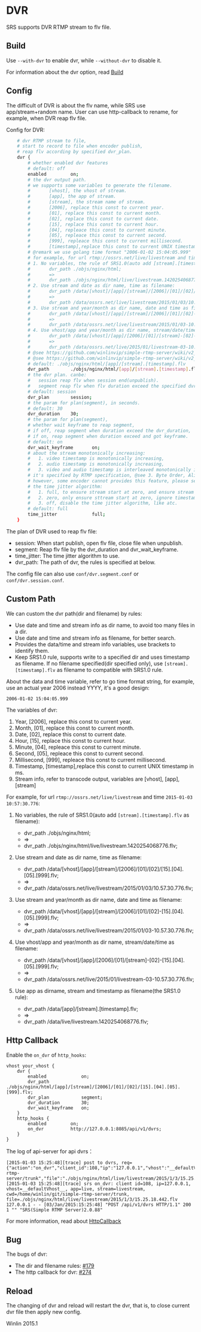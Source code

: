 # DVR

SRS supports DVR RTMP stream to flv file.

## Build

Use `--with-dvr` to enable dvr, while `--without-dvr` to disable it.

For information about the dvr option, read 
[Build](https://github.com/winlinvip/simple-rtmp-server/wiki/v2_EN_Build)

## Config

The difficult of DVR is about the flv name, while SRS use app/stream+random name.
User can use http-callback to rename, for example, when DVR reap flv file.

Config for DVR:

```bash
    # dvr RTMP stream to file,
    # start to record to file when encoder publish,
    # reap flv according by specified dvr_plan.
    dvr {
        # whether enabled dvr features
        # default: off
        enabled         on;
        # the dvr output path.
        # we supports some variables to generate the filename.
        #       [vhost], the vhost of stream.
        #       [app], the app of stream.
        #       [stream], the stream name of stream.
        #       [2006], replace this const to current year.
        #       [01], replace this const to current month.
        #       [02], replace this const to current date.
        #       [15], replace this const to current hour.
        #       [04], repleace this const to current minute.
        #       [05], repleace this const to current second.
        #       [999], repleace this const to current millisecond.
        #       [timestamp],replace this const to current UNIX timestamp in ms.
        # @remark we use golang time format "2006-01-02 15:04:05.999"
        # for example, for url rtmp://ossrs.net/live/livestream and time 2015-01-03 10:57:30.776
        # 1. No variables, the rule of SRS1.0(auto add [stream].[timestamp].flv as filename):
        #       dvr_path ./objs/nginx/html;
        #       =>
        #       dvr_path ./objs/nginx/html/live/livestream.1420254068776.flv;
        # 2. Use stream and date as dir name, time as filename:
        #       dvr_path /data/[vhost]/[app]/[stream]/[2006]/[01]/[02]/[15].[04].[05].[999].flv;
        #       =>
        #       dvr_path /data/ossrs.net/live/livestream/2015/01/03/10.57.30.776.flv;
        # 3. Use stream and year/month as dir name, date and time as filename:
        #       dvr_path /data/[vhost]/[app]/[stream]/[2006]/[01]/[02]-[15].[04].[05].[999].flv;
        #       =>
        #       dvr_path /data/ossrs.net/live/livestream/2015/01/03-10.57.30.776.flv;
        # 4. Use vhost/app and year/month as dir name, stream/date/time as filename:
        #       dvr_path /data/[vhost]/[app]/[2006]/[01]/[stream]-[02]-[15].[04].[05].[999].flv;
        #       =>
        #       dvr_path /data/ossrs.net/live/2015/01/livestream-03-10.57.30.776.flv;
        # @see https://github.com/winlinvip/simple-rtmp-server/wiki/v2_CN_DVR#custom-path
        # @see https://github.com/winlinvip/simple-rtmp-server/wiki/v2_EN_DVR#custom-path
        # default: ./objs/nginx/html/[app]/[stream].[timestamp].flv
        dvr_path        ./objs/nginx/html/[app]/[stream].[timestamp].flv;
        # the dvr plan. canbe:
        #   session reap flv when session end(unpublish).
        #   segment reap flv when flv duration exceed the specified dvr_duration.
        # default: session
        dvr_plan        session;
        # the param for plan(segment), in seconds.
        # default: 30
        dvr_duration    30;
        # the param for plan(segment),
        # whether wait keyframe to reap segment,
        # if off, reap segment when duration exceed the dvr_duration,
        # if on, reap segment when duration exceed and got keyframe.
        # default: on
        dvr_wait_keyframe       on;
        # about the stream monotonically increasing:
        #   1. video timestamp is monotonically increasing, 
        #   2. audio timestamp is monotonically increasing,
        #   3. video and audio timestamp is interleaved monotonically increasing.
        # it's specified by RTMP specification, @see 3. Byte Order, Alignment, and Time Format
        # however, some encoder cannot provides this feature, please set this to off to ignore time jitter.
        # the time jitter algorithm:
        #   1. full, to ensure stream start at zero, and ensure stream monotonically increasing.
        #   2. zero, only ensure sttream start at zero, ignore timestamp jitter.
        #   3. off, disable the time jitter algorithm, like atc.
        # default: full
        time_jitter             full;
    }
```

The plan of DVR used to reap flv file:

* session: When start publish, open flv file, close file when unpublish.
* segment: Reap flv file by the dvr_duration and dvr_wait_keyframe.
* time_jitter: The time jitter algorithm to use.
* dvr_path: The path of dvr, the rules is specified at below.

The config file can also use `conf/dvr.segment.conf` or `conf/dvr.session.conf`.

## Custom Path

We can custom the dvr path(dir and filename) by rules:

* Use date and time and stream info as dir name, to avoid too many files in a dir.
* Use date and time and stream info as filename, for better search.
* Provides the data/time and stream info variables, use brackets to identify them.
* Keep SRS1.0 rule, supports write to a specified dir and uses timestamp as filename. If no filename specified(dir specified only), use `[stream].[timestamp].flv` as filename to compatible with SRS1.0 rule.

About the data and time variable, refer to go time format string, for example, use an actual year 2006 instead YYYY, it's a good design:

```
2006-01-02 15:04:05.999
```

The variables of dvr:

1. Year, [2006], replace this const to current year.
1. Month, [01], replace this const to current month.
1. Date, [02], replace this const to current date.
1. Hour, [15], replace this const to current hour.
1. Minute, [04], repleace this const to current minute.
1. Second, [05], repleace this const to current second.
1. Millisecond, [999], repleace this const to current millisecond.
1. Timestamp, [timestamp],replace this const to current UNIX timestamp in ms.
1. Stream info, refer to transcode output, variables are [vhost], [app], [stream]

For example, for url `rtmp://ossrs.net/live/livestream` and time `2015-01-03 10:57:30.776`:

1. No variables, the rule of SRS1.0(auto add `[stream].[timestamp].flv` as filename):
    * dvr_path ./objs/nginx/html;
    * =>
    * dvr_path ./objs/nginx/html/live/livestream.1420254068776.flv;

1. Use stream and date as dir name, time as filename:
    * dvr_path /data/[vhost]/[app]/[stream]/[2006]/[01]/[02]/[15].[04].[05].[999].flv;
    * =>
    * dvr_path /data/ossrs.net/live/livestream/2015/01/03/10.57.30.776.flv;

1. Use stream and year/month as dir name, date and time as filename:
    * dvr_path /data/[vhost]/[app]/[stream]/[2006]/[01]/[02]-[15].[04].[05].[999].flv;
    * =>
    * dvr_path /data/ossrs.net/live/livestream/2015/01/03-10.57.30.776.flv;

1. Use vhost/app and year/month as dir name, stream/date/time as filename:
    * dvr_path /data/[vhost]/[app]/[2006]/[01]/[stream]-[02]-[15].[04].[05].[999].flv;
    * =>
    * dvr_path /data/ossrs.net/live/2015/01/livestream-03-10.57.30.776.flv;

1. Use app as dirname, stream and timestamp as filename(the SRS1.0 rule):
    * dvr_path /data/[app]/[stream].[timestamp].flv;
    * =>
    * dvr_path /data/live/livestream.1420254068776.flv;

## Http Callback

Enable the `on_dvr` of `http_hooks`:

```
vhost your_vhost {
    dvr {
        enabled             on;
        dvr_path            ./objs/nginx/html/[app]/[stream]/[2006]/[01]/[02]/[15].[04].[05].[999].flv;
        dvr_plan            segment;
        dvr_duration        30;
        dvr_wait_keyframe   on;
    }
    http_hooks {
        enabled         on;
        on_dvr          http://127.0.0.1:8085/api/v1/dvrs;
    }
}
```

The log of api-server for api dvrs：

```
[2015-01-03 15:25:48][trace] post to dvrs, req={"action":"on_dvr","client_id":108,"ip":"127.0.0.1","vhost":"__defaultVhost__","app":"live","stream":"livestream","cwd":"/home/winlin/git/simple-rtmp-server/trunk","file":"./objs/nginx/html/live/livestream/2015/1/3/15.25.18.442.flv"}
[2015-01-03 15:25:48][trace] srs on_dvr: client id=108, ip=127.0.0.1, vhost=__defaultVhost__, app=live, stream=livestream, cwd=/home/winlin/git/simple-rtmp-server/trunk, file=./objs/nginx/html/live/livestream/2015/1/3/15.25.18.442.flv
127.0.0.1 - - [03/Jan/2015:15:25:48] "POST /api/v1/dvrs HTTP/1.1" 200 1 "" "SRS(Simple RTMP Server)2.0.88"
```

For more information, read about [HttpCallback](https://github.com/winlinvip/simple-rtmp-server/wiki/v2_EN_HTTPCallback)

## Bug

The bugs of dvr:

* The dir and filename rules: [#179](https://github.com/winlinvip/simple-rtmp-server/issues/179)
* The http callback for dvr: [#274](https://github.com/winlinvip/simple-rtmp-server/issues/274)

## Reload

The changing of dvr and reload will restart the dvr, that is, to close current dvr file then apply new config.

Winlin 2015.1